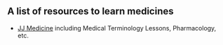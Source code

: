 ## A list of resources to learn medicines

- [JJ Medicine](https://www.youtube.com/channel/UCFPvnkCZbHfBvV8ApBBE0vA/playlists) including Medical Terminology Lessons, Pharmacology, etc.
